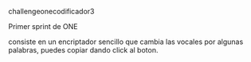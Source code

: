challengeonecodificador3


Primer sprint de ONE 

consiste en un encriptador sencillo que cambia las vocales por algunas palabras, puedes copiar dando click al boton.
